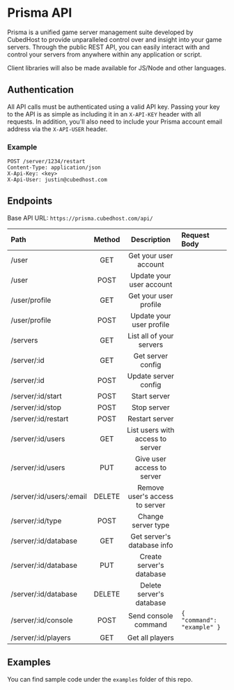 # Prisma API
Prisma is a unified game server management suite developed by CubedHost to provide unparalleled control over and insight into your game servers. Through the public REST API, you can easily interact with and control your servers from anywhere within any application or script.

Client libraries will also be made available for JS/Node and other languages.

## Authentication
All API calls must be authenticated using a valid API key. Passing your key to the API is as simple as including it in an `X-API-KEY` header with all requests. In addition, you'll also need to include your Prisma account email address via the `X-API-USER` header.

### Example
```
POST /server/1234/restart
Content-Type: application/json
X-Api-Key: <key>
X-Api-User: justin@cubedhost.com
```

## Endpoints
Base API URL: `https://prisma.cubedhost.com/api/`

| Path                     | Method | Description | Request Body
| :----------------------- | :----: | :---------: | :-----
| /user                    | GET    | Get your user account
| /user                    | POST   | Update your user account
| /user/profile            | GET    | Get your user profile
| /user/profile            | POST   | Update your user profile
| /servers                 | GET    | List all of your servers
| /server/:id              | GET    | Get server config
| /server/:id              | POST   | Update server config
| /server/:id/start        | POST   | Start server
| /server/:id/stop         | POST   | Stop server
| /server/:id/restart      | POST   | Restart server
| /server/:id/users        | GET    | List users with access to server
| /server/:id/users        | PUT    | Give user access to server
| /server/:id/users/:email | DELETE | Remove user's access to server
| /server/:id/type         | POST   | Change server type
| /server/:id/database     | GET    | Get server's database info
| /server/:id/database     | PUT    | Create server's database
| /server/:id/database     | DELETE | Delete server's database
| /server/:id/console      | POST   | Send console command | `{ "command": "example" }`
| /server/:id/players      | GET    | Get all players

## Examples
You can find sample code under the `examples` folder of this repo.
